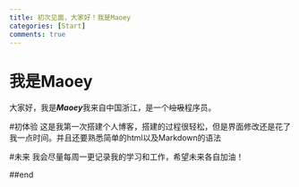 ```yaml
---
title: 初次见面，大家好！我是Maoey
categories: [Start]
comments: true
---
```

# 我是Maoey
大家好，我是***Maoey***我来自中国浙江，是一个~~垃圾~~程序员。  

#初体验
这是我第一次搭建个人博客，搭建的过程很轻松，但是界面修改还是花了我一点时间。并且还要熟悉简单的html以及Markdown的语法

#未来
我会尽量每周一更记录我的学习和工作，希望未来各自加油！

##end
